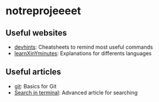 # notreprojeeeet

## Useful websites

* [devhints](https://devhints.io/): Cheatsheets to remind most useful commands
* [learnXinYminutes](https://learnxinyminutes.com/): Explanations for differents languages

## Useful articles

* [git](https://www.miximum.fr/blog/enfin-comprendre-git/): Basics for Git
* [Search in terminal](https://www.it-connect.fr/comment-maitriser-la-recherche-sous-linux/): Advanced article for searching
